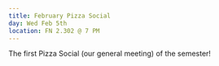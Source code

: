 ```yaml
---
title: February Pizza Social
day: Wed Feb 5th
location: FN 2.302 @ 7 PM
---
```

The first Pizza Social (our general meeting) of the semester!
